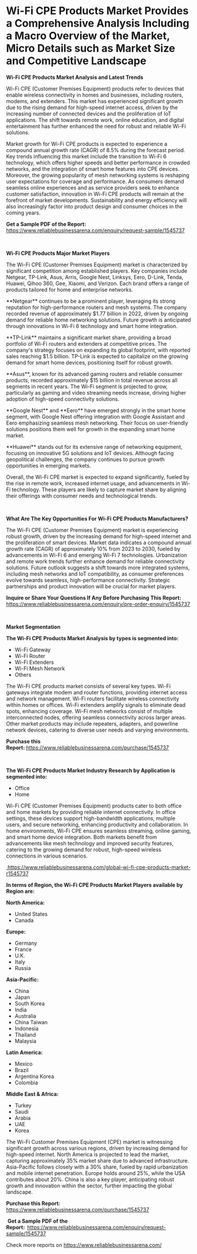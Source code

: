 <p><h1>Wi-Fi CPE Products Market Provides a Comprehensive Analysis Including a Macro Overview of the Market, Micro Details such as Market Size and Competitive Landscape</h1></p><p><strong>Wi-Fi CPE Products Market Analysis and Latest Trends</strong></p>
<p><p>Wi-Fi CPE (Customer Premises Equipment) products refer to devices that enable wireless connectivity in homes and businesses, including routers, modems, and extenders. This market has experienced significant growth due to the rising demand for high-speed internet access, driven by the increasing number of connected devices and the proliferation of IoT applications. The shift towards remote work, online education, and digital entertainment has further enhanced the need for robust and reliable Wi-Fi solutions.</p><p>Market growth for Wi-Fi CPE products is expected to experience a compound annual growth rate (CAGR) of 8.5% during the forecast period. Key trends influencing this market include the transition to Wi-Fi 6 technology, which offers higher speeds and better performance in crowded networks, and the integration of smart home features into CPE devices. Moreover, the growing popularity of mesh networking systems is reshaping user expectations for coverage and performance. As consumers demand seamless online experiences and as service providers seek to enhance customer satisfaction, innovation in Wi-Fi CPE products will remain at the forefront of market developments. Sustainability and energy efficiency will also increasingly factor into product design and consumer choices in the coming years.</p></p>
<p><strong>Get a Sample PDF of the Report:&nbsp;</strong> <a href="https://www.reliablebusinessarena.com/enquiry/request-sample/1545737?utm_campaign=2136&utm_medium=2&utm_source=Github&utm_content=ia&utm_term=15022025&utm_id=wi-fi-cpe-products">https://www.reliablebusinessarena.com/enquiry/request-sample/1545737</a></p>
<p>&nbsp;</p>
<p><strong>Wi-Fi CPE Products Major Market Players</strong></p>
<p><p>The Wi-Fi CPE (Customer Premises Equipment) market is characterized by significant competition among established players. Key companies include Netgear, TP-Link, Asus, Arris, Google Nest, Linksys, Eero, D-Link, Tenda, Huawei, Qihoo 360, Gee, Xiaomi, and Verizon. Each brand offers a range of products tailored for home and enterprise networks.</p><p>**Netgear** continues to be a prominent player, leveraging its strong reputation for high-performance routers and mesh systems. The company recorded revenue of approximately $1.77 billion in 2022, driven by ongoing demand for reliable home networking solutions. Future growth is anticipated through innovations in Wi-Fi 6 technology and smart home integration.</p><p>**TP-Link** maintains a significant market share, providing a broad portfolio of Wi-Fi routers and extenders at competitive prices. The company's strategy focuses on expanding its global footprint, with reported sales reaching $1.5 billion. TP-Link is expected to capitalize on the growing demand for smart home devices, positioning itself for robust growth.</p><p>**Asus**, known for its advanced gaming routers and reliable consumer products, recorded approximately $15 billion in total revenue across all segments in recent years. The Wi-Fi segment is projected to grow, particularly as gaming and video streaming needs increase, driving higher adoption of high-speed connectivity solutions.</p><p>**Google Nest** and **Eero** have emerged strongly in the smart home segment, with Google Nest offering integration with Google Assistant and Eero emphasizing seamless mesh networking. Their focus on user-friendly solutions positions them well for growth in the expanding smart home market.</p><p>**Huawei** stands out for its extensive range of networking equipment, focusing on innovative 5G solutions and IoT devices. Although facing geopolitical challenges, the company continues to pursue growth opportunities in emerging markets.</p><p>Overall, the Wi-Fi CPE market is expected to expand significantly, fueled by the rise in remote work, increased internet usage, and advancements in Wi-Fi technology. These players are likely to capture market share by aligning their offerings with consumer needs and technological trends.</p></p>
<p>&nbsp;</p>
<p><strong>What Are The Key Opportunities For Wi-Fi CPE Products Manufacturers?</strong></p>
<p><p>The Wi-Fi CPE (Customer Premises Equipment) market is experiencing robust growth, driven by the increasing demand for high-speed internet and the proliferation of smart devices. Market data indicates a compound annual growth rate (CAGR) of approximately 10% from 2023 to 2030, fueled by advancements in Wi-Fi 6 and emerging Wi-Fi 7 technologies. Urbanization and remote work trends further enhance demand for reliable connectivity solutions. Future outlook suggests a shift towards more integrated systems, including mesh networks and IoT compatibility, as consumer preferences evolve towards seamless, high-performance connectivity. Strategic partnerships and product innovation will be crucial for market players.</p></p>
<p><strong>Inquire or Share Your Questions If Any Before Purchasing This Report:</strong> <a href="https://www.reliablebusinessarena.com/enquiry/pre-order-enquiry/1545737?utm_campaign=2136&utm_medium=2&utm_source=Github&utm_content=ia&utm_term=15022025&utm_id=wi-fi-cpe-products">https://www.reliablebusinessarena.com/enquiry/pre-order-enquiry/1545737</a></p>
<p>&nbsp;</p>
<p><strong>Market Segmentation</strong></p>
<p><strong>The Wi-Fi CPE Products Market Analysis by types is segmented into:</strong></p>
<p><ul><li>Wi-Fi Gateway</li><li>Wi-Fi Router</li><li>Wi-Fi Extenders</li><li>Wi-Fi Mesh Network</li><li>Others</li></ul></p>
<p><p>The Wi-Fi CPE products market consists of several key types. Wi-Fi gateways integrate modem and router functions, providing internet access and network management. Wi-Fi routers facilitate wireless connectivity within homes or offices. Wi-Fi extenders amplify signals to eliminate dead spots, enhancing coverage. Wi-Fi mesh networks consist of multiple interconnected nodes, offering seamless connectivity across larger areas. Other market products may include repeaters, adapters, and powerline network devices, catering to diverse user needs and varying environments.</p></p>
<p><strong>Purchase this Report:&nbsp;</strong><a href="https://www.reliablebusinessarena.com/purchase/1545737?utm_campaign=2136&utm_medium=2&utm_source=Github&utm_content=ia&utm_term=15022025&utm_id=wi-fi-cpe-products">https://www.reliablebusinessarena.com/purchase/1545737</a></p>
<p>&nbsp;</p>
<p><strong>The Wi-Fi CPE Products Market Industry Research by Application is segmented into:</strong></p>
<p><ul><li>Office</li><li>Home</li></ul></p>
<p><p>Wi-Fi CPE (Customer Premises Equipment) products cater to both office and home markets by providing reliable internet connectivity. In office settings, these devices support high-bandwidth applications, multiple users, and secure networking, enhancing productivity and collaboration. In home environments, Wi-Fi CPE ensures seamless streaming, online gaming, and smart home device integration. Both markets benefit from advancements like mesh technology and improved security features, catering to the growing demand for robust, high-speed wireless connections in various scenarios.</p></p>
<p><a href="https://www.reliablebusinessarena.com/global-wi-fi-cpe-products-market-r1545737?utm_campaign=2136&utm_medium=2&utm_source=Github&utm_content=ia&utm_term=15022025&utm_id=wi-fi-cpe-products">&nbsp;https://www.reliablebusinessarena.com/global-wi-fi-cpe-products-market-r1545737</a></p>
<p><strong>In terms of Region, the Wi-Fi CPE Products Market Players available by Region are:</strong></p>
<p>
    <p> <strong> North America: </strong>
        <ul>
            <li>United States</li>
            <li>Canada</li>
        </ul>
        </p> 
    <p> <strong> Europe: </strong>
        <ul>
            <li>Germany</li>
            <li>France</li>
            <li>U.K.</li>
            <li>Italy</li>
            <li>Russia</li>
        </ul>
        </p> 
    <p> <strong> Asia-Pacific: </strong>
        <ul>
            <li>China</li>
            <li>Japan</li>
            <li>South Korea</li>
            <li>India</li>
            <li>Australia</li>
            <li>China Taiwan</li>
            <li>Indonesia</li>
            <li>Thailand</li>
            <li>Malaysia</li>
        </ul>
        </p> 
    <p> <strong> Latin America: </strong>
        <ul>
            <li>Mexico</li>
            <li>Brazil</li>
            <li>Argentina Korea</li>
            <li>Colombia</li>
        </ul>
        </p> 
    <p> <strong> Middle East & Africa: </strong>
        <ul>
            <li>Turkey</li>
            <li>Saudi</li>
            <li>Arabia</li>
            <li>UAE</li>
            <li>Korea</li>
        </ul>
    </p>
    </p>
<p><p>The Wi-Fi Customer Premises Equipment (CPE) market is witnessing significant growth across various regions, driven by increasing demand for high-speed internet. North America is projected to lead the market, capturing approximately 35% market share due to advanced infrastructure. Asia-Pacific follows closely with a 30% share, fueled by rapid urbanization and mobile internet penetration. Europe holds around 25%, while the USA contributes about 20%. China is also a key player, anticipating robust growth and innovation within the sector, further impacting the global landscape.</p></p>
<p><strong>Purchase this Report: </strong><a href="https://www.reliablebusinessarena.com/purchase/1545737?utm_campaign=2136&utm_medium=2&utm_source=Github&utm_content=ia&utm_term=15022025&utm_id=wi-fi-cpe-products">https://www.reliablebusinessarena.com/purchase/1545737</a></p>
<p>&nbsp;<strong>Get a Sample PDF of the Report:&nbsp;&nbsp;</strong><a href="https://www.reliablebusinessarena.com/enquiry/request-sample/1545737?utm_campaign=2136&utm_medium=2&utm_source=Github&utm_content=ia&utm_term=15022025&utm_id=wi-fi-cpe-products">https://www.reliablebusinessarena.com/enquiry/request-sample/1545737</a></p>
<p><strong></strong></p>
<p>Check more reports on <a href="https://www.reliablebusinessarena.com/?utm_campaign=2136&utm_medium=2&utm_source=Github&utm_content=ia&utm_term=15022025&utm_id=wi-fi-cpe-products">https://www.reliablebusinessarena.com/</a></p>